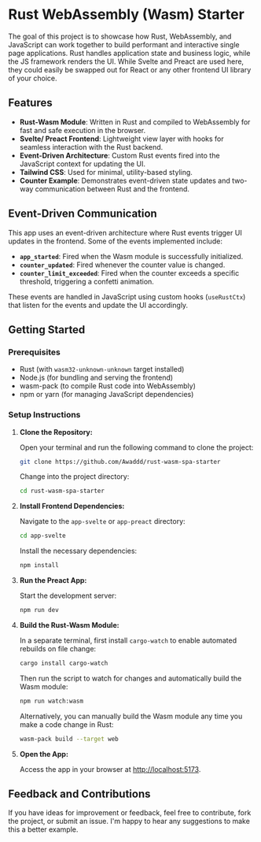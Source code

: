 # Rust WebAssembly (Wasm) Starter

The goal of this project is to showcase how Rust, WebAssembly, and JavaScript can work together to build performant and interactive single page applications. Rust handles application state and business logic, while the JS framework renders the UI. While Svelte and Preact are used here, they could easily be swapped out for React or any other frontend UI library of your choice.

## Features

- **Rust-Wasm Module**: Written in Rust and compiled to WebAssembly for fast and safe execution in the browser.
- **Svelte/ Preact Frontend**: Lightweight view layer with hooks for seamless interaction with the Rust backend.
- **Event-Driven Architecture**: Custom Rust events fired into the JavaScript context for updating the UI.
- **Tailwind CSS**: Used for minimal, utility-based styling.
- **Counter Example**: Demonstrates event-driven state updates and two-way communication between Rust and the frontend.

## Event-Driven Communication

This app uses an event-driven architecture where Rust events trigger UI updates in the frontend. Some of the events implemented include:

- **`app_started`**: Fired when the Wasm module is successfully initialized.
- **`counter_updated`**: Fired whenever the counter value is changed.
- **`counter_limit_exceeded`**: Fired when the counter exceeds a specific threshold, triggering a confetti animation.

These events are handled in JavaScript using custom hooks (`useRustCtx`) that listen for the events and update the UI accordingly.

## Getting Started

### Prerequisites

- Rust (with `wasm32-unknown-unknown` target installed)
- Node.js (for bundling and serving the frontend)
- wasm-pack (to compile Rust code into WebAssembly)
- npm or yarn (for managing JavaScript dependencies)

### Setup Instructions

1. **Clone the Repository:**

   Open your terminal and run the following command to clone the project:

   ```bash
   git clone https://github.com/Awaddd/rust-wasm-spa-starter
   ```

   Change into the project directory:

   ```bash
   cd rust-wasm-spa-starter
   ```

2. **Install Frontend Dependencies:**

   Navigate to the `app-svelte` or `app-preact` directory:

   ```bash
   cd app-svelte
   ```

   Install the necessary dependencies:

   ```bash
   npm install
   ```

3. **Run the Preact App:**

   Start the development server:

   ```bash
   npm run dev
   ```

4. **Build the Rust-Wasm Module:**

   In a separate terminal, first install `cargo-watch` to enable automated rebuilds on file change:

   ```bash
   cargo install cargo-watch
   ```

   Then run the script to watch for changes and automatically build the Wasm module:

   ```bash
   npm run watch:wasm
   ```

   Alternatively, you can manually build the Wasm module any time you make a code change in Rust:

   ```bash
   wasm-pack build --target web
   ```

5. **Open the App:**

   Access the app in your browser at [http://localhost:5173](http://localhost:5173).

## Feedback and Contributions

If you have ideas for improvement or feedback, feel free to contribute, fork the project, or submit an issue. I'm happy to hear any suggestions to make this a better example.
